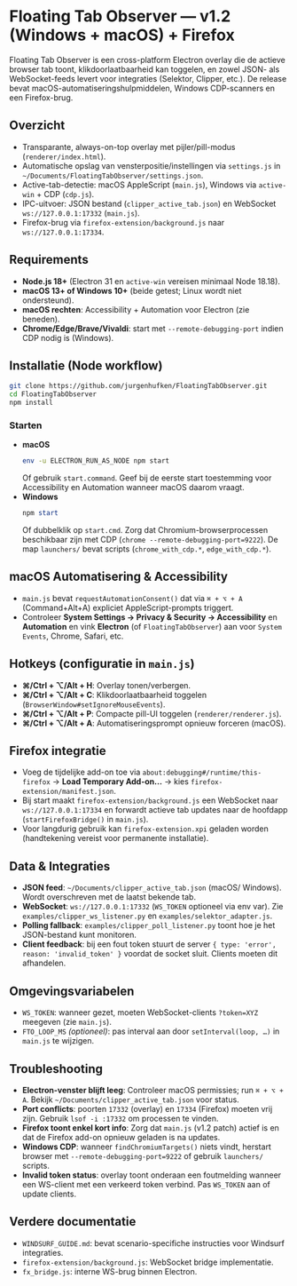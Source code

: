 # Floating Tab Observer — v1.2 (Windows + macOS) + Firefox

Floating Tab Observer is een cross-platform Electron overlay die de actieve browser tab toont, klikdoorlaatbaarheid kan toggelen, en zowel JSON- als WebSocket-feeds levert voor integraties (Selektor, Clipper, etc.). De release bevat macOS-automatiseringshulpmiddelen, Windows CDP-scanners en een Firefox-brug.

## Overzicht
- Transparante, always-on-top overlay met pijler/pill-modus (`renderer/index.html`).
- Automatische opslag van vensterpositie/instellingen via `settings.js` in `~/Documents/FloatingTabObserver/settings.json`.
- Active-tab-detectie: macOS AppleScript (`main.js`), Windows via `active-win` + CDP (`cdp.js`).
- IPC-uitvoer: JSON bestand (`clipper_active_tab.json`) en WebSocket `ws://127.0.0.1:17332` (`main.js`).
- Firefox-brug via `firefox-extension/background.js` naar `ws://127.0.0.1:17334`.

## Requirements
- **Node.js 18+** (Electron 31 en `active-win` vereisen minimaal Node 18.18).
- **macOS 13+ of Windows 10+** (beide getest; Linux wordt niet ondersteund).
- **macOS rechten**: Accessibility + Automation voor Electron (zie beneden).
- **Chrome/Edge/Brave/Vivaldi**: start met `--remote-debugging-port` indien CDP nodig is (Windows).

## Installatie (Node workflow)
```bash
git clone https://github.com/jurgenhufken/FloatingTabObserver.git
cd FloatingTabObserver
npm install
```

### Starten
- **macOS**
  ```bash
  env -u ELECTRON_RUN_AS_NODE npm start
  ```
  Of gebruik `start.command`. Geef bij de eerste start toestemming voor Accessibility en Automation wanneer macOS daarom vraagt.
- **Windows**
  ```powershell
  npm start
  ```
  Of dubbelklik op `start.cmd`. Zorg dat Chromium-browserprocessen beschikbaar zijn met CDP (`chrome --remote-debugging-port=9222`). De map `launchers/` bevat scripts (`chrome_with_cdp.*`, `edge_with_cdp.*`).

## macOS Automatisering & Accessibility
- `main.js` bevat `requestAutomationConsent()` dat via `⌘ + ⌥ + A` (Command+Alt+A) expliciet AppleScript-prompts triggert.
- Controleer **System Settings → Privacy & Security → Accessibility** en **Automation** en vink **Electron** (of `FloatingTabObserver`) aan voor `System Events`, Chrome, Safari, etc.

## Hotkeys (configuratie in `main.js`)
- **⌘/Ctrl + ⌥/Alt + H**: Overlay tonen/verbergen.
- **⌘/Ctrl + ⌥/Alt + C**: Klikdoorlaatbaarheid toggelen (`BrowserWindow#setIgnoreMouseEvents`).
- **⌘/Ctrl + ⌥/Alt + P**: Compacte pill-UI toggelen (`renderer/renderer.js`).
- **⌘/Ctrl + ⌥/Alt + A**: Automatiseringsprompt opnieuw forceren (macOS).

## Firefox integratie
- Voeg de tijdelijke add-on toe via `about:debugging#/runtime/this-firefox` → **Load Temporary Add-on…** → kies `firefox-extension/manifest.json`.
- Bij start maakt `firefox-extension/background.js` een WebSocket naar `ws://127.0.0.1:17334` en forwardt actieve tab updates naar de hoofdapp (`startFirefoxBridge()` in `main.js`).
- Voor langdurig gebruik kan `firefox-extension.xpi` geladen worden (handtekening vereist voor permanente installatie).

## Data & Integraties
- **JSON feed**: `~/Documents/clipper_active_tab.json` (macOS/ Windows). Wordt overschreven met de laatst bekende tab.
- **WebSocket**: `ws://127.0.0.1:17332` (`WS_TOKEN` optioneel via env var). Zie `examples/clipper_ws_listener.py` en `examples/selektor_adapter.js`.
- **Polling fallback**: `examples/clipper_poll_listener.py` toont hoe je het JSON-bestand kunt monitoren.
- **Client feedback**: bij een fout token stuurt de server `{ type: 'error', reason: 'invalid_token' }` voordat de socket sluit. Clients moeten dit afhandelen.

## Omgevingsvariabelen
- `WS_TOKEN`: wanneer gezet, moeten WebSocket-clients `?token=XYZ` meegeven (zie `main.js`).
- `FTO_LOOP_MS` *(optioneel)*: pas interval aan door `setInterval(loop, …)` in `main.js` te wijzigen.

## Troubleshooting
- **Electron-venster blijft leeg**: Controleer macOS permissies; run `⌘ + ⌥ + A`. Bekijk `~/Documents/clipper_active_tab.json` voor status.
- **Port conflicts**: poorten `17332` (overlay) en `17334` (Firefox) moeten vrij zijn. Gebruik `lsof -i :17332` om processen te vinden.
- **Firefox toont enkel kort info**: Zorg dat `main.js` (v1.2 patch) actief is en dat de Firefox add-on opnieuw geladen is na updates.
- **Windows CDP**: wanneer `findChromiumTargets()` niets vindt, herstart browser met `--remote-debugging-port=9222` of gebruik `launchers/` scripts.
- **Invalid token status**: overlay toont onderaan een foutmelding wanneer een WS-client met een verkeerd token verbind. Pas `WS_TOKEN` aan of update clients.

## Verdere documentatie
- `WINDSURF_GUIDE.md`: bevat scenario-specifiche instructies voor Windsurf integraties.
- `firefox-extension/background.js`: WebSocket bridge implementatie.
- `fx_bridge.js`: interne WS-brug binnen Electron.
